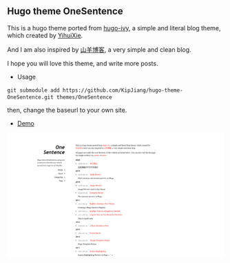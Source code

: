 ## Hugo theme OneSentence

This is a hugo theme ported from [hugo-ivy](https://github.com/yihui/hugo-ivy), a simple and literal blog theme, which created by [YihuiXie](https://yihui.org/).

And I am also inspired by [山羊博客](http://blog.fungo.me/), a very simple and clean blog.

I hope you will love this theme, and write more posts.

- Usage

```
git submodule add https://github.com/KipJiang/hugo-theme-OneSentence.git themes/OneSentence
```

then, change the baseurl to your own site.

- [Demo](https://kipjiang.github.io/hugo-theme-OneSentence)

![demo](https://github.com/KipJiang/hugo-theme-OneSentence/raw/master/static/img/shortcut.png)
